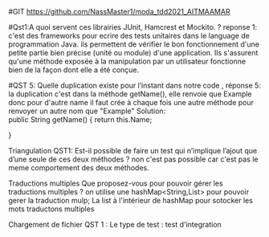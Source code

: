 #GIT
https://github.com/NassMaster1/moda_tdd2021_AITMAAMAR

#Qst1:A quoi servent ces librairies JUnit, Hamcrest et Mockito. ?
reponse 1: 
c'est des frameworks pour ecrire des tests unitaires dans le language de programmation 
Java.
ils permettent  de vérifier le bon fonctionnement
d'une petite partie bien précise (unité ou module) d'une application. Ils s'assurent qu'une 
méthode exposée à la manipulation par un utilisateur fonctionne bien de la façon dont elle a été conçue.

#QST 5: Quelle duplication existe pour l’instant dans notre code ,
réponse 5:
la duplication c'est dans la méthode getName(), elle renvoie que Example 
donc pour d'autre name il faut crée à chaque fois une autre méthode 
pour renvoyer un autre  nom que "Example"
Solution:   
public String getName() {
return this.Name;

}

Triangulation
QST1: Est-il possible de faire un test qui n’implique l’ajout que d’une seule de ces deux méthodes ?
non c'est pas possible car c'est pas le meme comportement des deux méthodes.

Traductions multiples
Que proposez-vous pour pouvoir gérer les traductions multiples ?
on utilise une hashMap<String,List> pour pouvoir gerer la traduction 
mulp; La list à l'intérieur de hashMap pour sotocker les mots traductons multiples 


Chargement de fichier
QST 1 : Le type de test : test d'integration 


